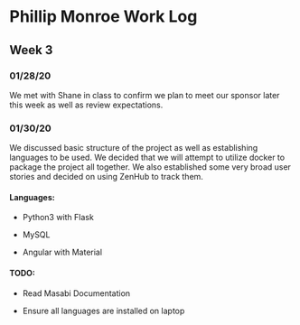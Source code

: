 
# Phillip Monroe Work Log



## Week 3



### 01/28/20

We met with Shane in class to confirm we plan to meet our sponsor later this week as well as review expectations.



### 01/30/20

We discussed basic structure of the project as well as establishing languages to be used. We decided that we will attempt to utilize docker to package the project all together. We also established some very broad user stories and decided on using ZenHub to track them.

#### Languages:

- Python3 with Flask

- MySQL

- Angular with Material

#### TODO:

- Read Masabi Documentation

- Ensure all languages are installed on laptop


